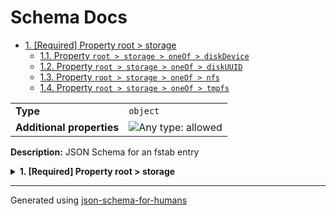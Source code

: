# Schema Docs

- [1. [Required] Property root > storage](#storage)
  - [1.1. Property `root > storage > oneOf > diskDevice`](#storage_oneOf_i0)
  - [1.2. Property `root > storage > oneOf > diskUUID`](#storage_oneOf_i1)
  - [1.3. Property `root > storage > oneOf > nfs`](#storage_oneOf_i2)
  - [1.4. Property `root > storage > oneOf > tmpfs`](#storage_oneOf_i3)

|                           |                                                                             |
| ------------------------- | --------------------------------------------------------------------------- |
| **Type**                  | `object`                                                                    |
| **Additional properties** | ![Any type: allowed](https://img.shields.io/badge/Any%20type-allowed-green) |

**Description:** JSON Schema for an fstab entry

<details>
<summary>
<strong> <a name="storage"></a>1. [Required] Property root > storage</strong>  

</summary>
<blockquote>

|                           |                                                                             |
| ------------------------- | --------------------------------------------------------------------------- |
| **Type**                  | `combining`                                                                 |
| **Additional properties** | ![Any type: allowed](https://img.shields.io/badge/Any%20type-allowed-green) |

<blockquote>

| One of(Option)                  |
| ------------------------------- |
| [diskDevice](#storage_oneOf_i0) |
| [diskUUID](#storage_oneOf_i1)   |
| [nfs](#storage_oneOf_i2)        |
| [tmpfs](#storage_oneOf_i3)      |

<blockquote>

### <a name="storage_oneOf_i0"></a>1.1. Property `root > storage > oneOf > diskDevice`

|                           |                                                                             |
| ------------------------- | --------------------------------------------------------------------------- |
| **Type**                  | `object`                                                                    |
| **Additional properties** | ![Any type: allowed](https://img.shields.io/badge/Any%20type-allowed-green) |
| **Defined in**            | #/definitions/diskDevice                                                    |

</blockquote>
<blockquote>

### <a name="storage_oneOf_i1"></a>1.2. Property `root > storage > oneOf > diskUUID`

|                           |                                                                             |
| ------------------------- | --------------------------------------------------------------------------- |
| **Type**                  | `object`                                                                    |
| **Additional properties** | ![Any type: allowed](https://img.shields.io/badge/Any%20type-allowed-green) |
| **Defined in**            | #/definitions/diskUUID                                                      |

</blockquote>
<blockquote>

### <a name="storage_oneOf_i2"></a>1.3. Property `root > storage > oneOf > nfs`

|                           |                                                                             |
| ------------------------- | --------------------------------------------------------------------------- |
| **Type**                  | `object`                                                                    |
| **Additional properties** | ![Any type: allowed](https://img.shields.io/badge/Any%20type-allowed-green) |
| **Defined in**            | #/definitions/nfs                                                           |

</blockquote>
<blockquote>

### <a name="storage_oneOf_i3"></a>1.4. Property `root > storage > oneOf > tmpfs`

|                           |                                                                             |
| ------------------------- | --------------------------------------------------------------------------- |
| **Type**                  | `object`                                                                    |
| **Additional properties** | ![Any type: allowed](https://img.shields.io/badge/Any%20type-allowed-green) |
| **Defined in**            | #/definitions/tmpfs                                                         |

</blockquote>

</blockquote>

</blockquote>
</details>

----------------------------------------------------------------------------------------------------------------------------
Generated using [json-schema-for-humans](https://github.com/coveooss/json-schema-for-humans)